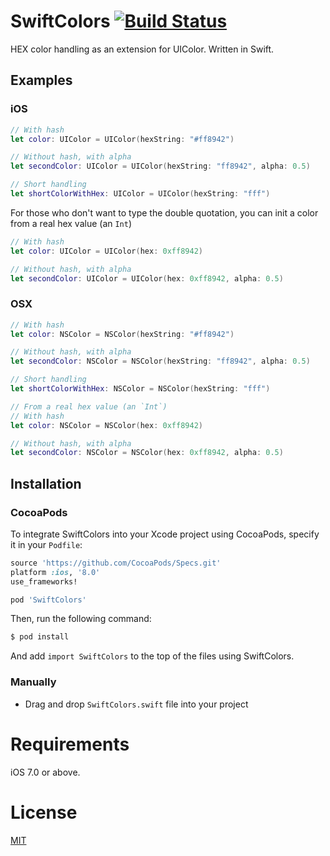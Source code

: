 SwiftColors [![Build Status](http://img.shields.io/travis/thii/SwiftColors.svg?style=flat)](https://travis-ci.org/thii/SwiftColors)
===========

HEX color handling as an extension for UIColor. Written in Swift.

## Examples
### iOS
``` swift
// With hash
let color: UIColor = UIColor(hexString: "#ff8942")

// Without hash, with alpha
let secondColor: UIColor = UIColor(hexString: "ff8942", alpha: 0.5)

// Short handling
let shortColorWithHex: UIColor = UIColor(hexString: "fff")
```

For those who don't want to type the double quotation, you can init a color from a real hex value (an `Int`)

```swift
// With hash
let color: UIColor = UIColor(hex: 0xff8942)

// Without hash, with alpha
let secondColor: UIColor = UIColor(hex: 0xff8942, alpha: 0.5)
```

### OSX
``` swift
// With hash
let color: NSColor = NSColor(hexString: "#ff8942")

// Without hash, with alpha
let secondColor: NSColor = NSColor(hexString: "ff8942", alpha: 0.5)

// Short handling
let shortColorWithHex: NSColor = NSColor(hexString: "fff")

// From a real hex value (an `Int`)
// With hash
let color: NSColor = NSColor(hex: 0xff8942)

// Without hash, with alpha
let secondColor: NSColor = NSColor(hex: 0xff8942, alpha: 0.5)
```

## Installation

### CocoaPods

To integrate SwiftColors into your Xcode project using CocoaPods, specify it in your `Podfile`:

```ruby
source 'https://github.com/CocoaPods/Specs.git'
platform :ios, '8.0'
use_frameworks!

pod 'SwiftColors'
```

Then, run the following command:

```bash
$ pod install
```

And add `import SwiftColors` to the top of the files using SwiftColors.

### Manually
- Drag and drop `SwiftColors.swift` file into your project

# Requirements
iOS 7.0 or above.

# License
[MIT](http://thi.mit-license.org/)
